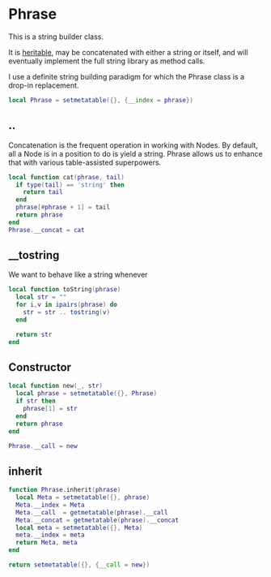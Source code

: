 # Phrase


This is a string builder class.


It is [heritable](httk://), may be concatenated with either a string or itself,
and will eventually implement the full string library as method calls. 


I use a definite string building paradigm for which the Phrase class is a drop-in
replacement. 

```lua
local Phrase = setmetatable({}, {__index = phrase})
```
## ..

  Concatenation is the frequent operation in working with Nodes.  By default,
all a Node is in a position to do is yield a string.  Phrase allows us to
enhance that with various table-assisted superpowers. 

```lua
local function cat(phrase, tail)
  if type(tail) == 'string' then
    return tail
  end
  phrase[#phrase + 1] = tail
  return phrase
end
Phrase.__concat = cat
```
## __tostring

We want to behave like a string whenever 

```lua
local function toString(phrase)
  local str = ""
  for i,v in ipairs(phrase) do
    str = str .. tostring(v)
  end

  return str
end
```
## Constructor

```lua
local function new(_, str)
  local phrase = setmetatable({}, Phrase)
  if str then
    phrase[1] = str
  end
  return phrase
end

Phrase.__call = new
```
## inherit

```lua
function Phrase.inherit(phrase)
  local Meta = setmetatable({}, phrase)
  Meta.__index = Meta
  Meta.__call  = getmetatable(phrase).__call
  Meta.__concat = getmetatable(phrase).__concat
  local meta = setmetatable({}, Meta)
  meta.__index = meta
  return Meta, meta
end
```
```lua
return setmetatable({}, {__call = new})
```

